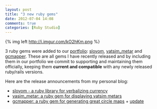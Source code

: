```yaml
---
layout: post
title: "3 new ruby gems"
date: 2012-07-04 14:08
comments: true
categories: [Ruby Studio]
---
```


{% img left http://i.imgur.com/kO2hKm.png %}

3 ruby gems were added to our [portfolio](http://rubystudio.net/portfolio): [slovom](https://rubygems.org/gems/slovom),
[vatsim_metar](https://rubygems.org/gems/vatsim_metar) and [gcmapper](https://rubygems.org/gems/gcmapper).
These are all gems I have recently released and by including them in our portfolio we commit to supporting and
maintaining them officially, keeping them **current and compatible** with any newly released ruby/rails versions.

Here are the release announcements from my personal blog:

* [slovom - a ruby library for verbalizing currency](http://svilen.rubystudio.net/blog/2012/04/22/slovom-a-ruby-library-for-verbalizing-currency/)
* [vasim_metar: a ruby gem for displaying vatsim metars](http://svilen.rubystudio.net/blog/2012/06/30/vasim-metar-a-ruby-gem-for-displaying-vatsim-metars/)
* [gcmapper: a ruby gem for generating great circle maps](http://svilen.rubystudio.net/blog/2012/07/02/gcmapper-a-ruby-gem-for-generating-great-circle-maps/) + [update](http://svilen.rubystudio.net/blog/2012/07/02/gcmapper-updated-with-new-features/)
